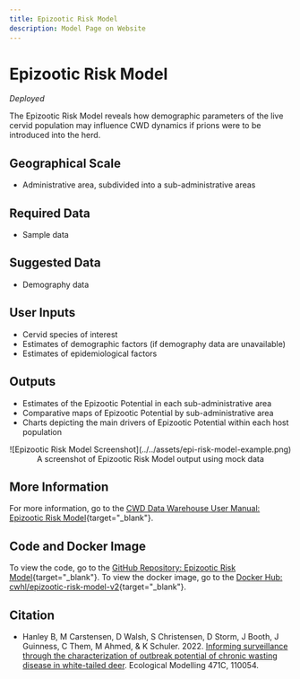 ```yaml
---
title: Epizootic Risk Model
description: Model Page on Website
---
```


# Epizootic Risk Model
*Deployed*

The Epizootic Risk Model reveals how demographic parameters of the live cervid population may influence CWD dynamics if prions were to be introduced into the herd.

## Geographical Scale
* Administrative area, subdivided into a sub-administrative areas

## Required Data
* Sample data

## Suggested Data
* Demography data

## User Inputs
* Cervid species of interest
* Estimates of demographic factors (if demography data are unavailable)
* Estimates of epidemiological factors

## Outputs
* Estimates of the Epizootic Potential in each sub-administrative area
* Comparative maps of Epizootic Potential by sub-administrative area
* Charts depicting the main drivers of Epizootic Potential within each host population

<center>![Epizootic Risk Model Screenshot](../../assets/epi-risk-model-example.png)
<figcaption>A screenshot of Epizootic Risk Model output using mock data </figcaption></center>

## More Information
For more information, go to the [CWD Data Warehouse User Manual: Epizootic Risk Model](https://pages.github.coecis.cornell.edu/CWHL/CWD-Data-Warehouse/epizootic-risk.html){target="_blank"}.

## Code and Docker Image
To view the code, go to the [GitHub Repository: Epizootic Risk Model](https://github.com/Cornell-Wildlife-Health-Lab/epizootic-risk-model-v2){target="_blank"}. To view the docker image, go to the [Docker Hub: cwhl/epizootic-risk-model-v2](https://hub.docker.com/r/cwhl/epizootic-risk-model-v2){target="_blank"}.

## Citation
* Hanley B, M Carstensen, D Walsh, S Christensen, D Storm, J Booth, J Guinness, C Them, M Ahmed, & K Schuler. 2022. [Informing surveillance through the characterization of outbreak potential of chronic wasting disease in white-tailed deer](https://doi.org/10.1016/j.ecolmodel.2022.110054). Ecological Modelling 471C, 110054. 